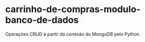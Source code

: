 # carrinho-de-compras-modulo-banco-de-dados
Operações CRUD à partir da conexão do MongoDB pelo Python
